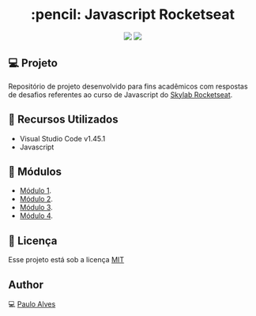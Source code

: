<h1 align="center">:pencil: Javascript Rocketseat</h1>

<p align="center">
  <a href="https://rocketseat.com.br/"><img src="https://img.shields.io/badge/developed%20by-Rocketseat-blueviolet"></a>
  <a href="https://github.com/PauloAlves8039/Javascript-Rocketseat/blob/master/LICENSE.md"><img src="https://img.shields.io/badge/license-MIT-success"></a>
</p>

## :computer: Projeto
Repositório de projeto desenvolvido para fins acadêmicos com respostas de desafios referentes ao curso de Javascript do [Skylab Rocketseat](https://skylab.rocketseat.com.br/).

## :wrench: Recursos Utilizados
- Visual Studio Code v1.45.1
- Javascript

## :pencil: Módulos
- [Módulo 1](https://github.com/PauloAlves8039/Javascript-Rocketseat/tree/master/desafios-modulo1).
- [Módulo 2](https://github.com/PauloAlves8039/Javascript-Rocketseat/tree/master/desafios-modulo2).
- [Módulo 3](https://github.com/PauloAlves8039/Javascript-Rocketseat/tree/master/desafios-modulo3).
- [Módulo 4](https://github.com/PauloAlves8039/Javascript-Rocketseat/tree/master/desafios-modulo4).

## :pencil: Licença
Esse projeto está sob a licença [MIT](https://github.com/PauloAlves8039/Javascript-Rocketseat/blob/master/LICENSE.md)

## Author
:computer: [Paulo Alves](https://github.com/PauloAlves8039)
